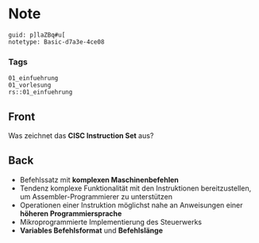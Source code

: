 # Note
```
guid: p]laZBq#u[
notetype: Basic-d7a3e-4ce08
```

### Tags
```
01_einfuehrung
01_vorlesung
rs::01_einfuehrung
```

## Front
<p>Was zeichnet das <b>CISC Instruction Set</b> aus?

## Back
<ul>
  <li>Befehlssatz mit <b>komplexen Maschinenbefehlen</b>
  <li>Tendenz komplexe Funktionalität mit den Instruktionen
  bereitzustellen, um Assembler-Programmierer zu unterstützen
  <li>Operationen einer Instruktion möglichst nahe an Anweisungen
  einer <b>höheren Programmiersprache</b>
  <li>Mikroprogrammierte Implementierung des Steuerwerks
  <li><b>Variables Befehlsformat</b> und <b>Befehlslänge</b>
</ul>
